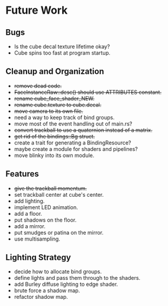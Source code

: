 # Future Work

## Bugs

 * Is the cube decal texture lifetime okay?
 * Cube spins too fast at program startup.

## Cleanup and Organization

 * ~~remove dead code.~~
 * ~~FaceInstanceRaw::desc() should use ATTRIBUTES constant.~~
 * ~~rename cube_face_shader_NEW.~~
 * ~~rename cube.texture to cube.decal.~~
 * ~~move camera to its own file.~~
 * need a way to keep track of bind groups.
 * move most of the event handling out of main.rs?
 * ~~convert trackball to use a quaternion instead of a matrix.~~
 * ~~get rid of the bindings::Bg struct.~~
 * create a trait for generating a BindingResource?
 * maybe create a module for shaders and pipelines?
 * move blinky into its own module.

## Features

 * ~~give the trackball momentum.~~
 * set trackball center at cube's center.
 * add lighting.
 * implement LED animation.
 * add a floor.
 * put shadows on the floor.
 * add a mirror.
 * put smudges or patina on the mirror.
 * use multisampling.

## Lighting Strategy

 * decide how to allocate bind groups.
 * define lights and pass them through to the shaders.
 * add Burley diffuse lighting to edge shader.
 * brute force a shadow map.
 * refactor shadow map.
